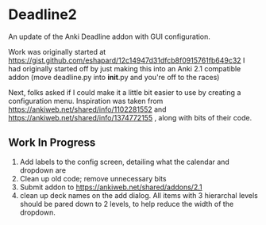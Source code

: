 # Deadline2
An update of the Anki Deadline addon with GUI configuration.

Work was originally started at https://gist.github.com/eshapard/12c14947d31dfcb8f0915761fb649c32
I had originally started off by just making this into an Anki 2.1 compatible addon (move deadline.py into __init__.py and you're off to the races)

Next, folks asked if I could make it a little bit easier to use by creating a configuration menu. 
Inspiration was taken from https://ankiweb.net/shared/info/1102281552 and https://ankiweb.net/shared/info/1374772155 , along with bits of their code. 

## Work In Progress
1. Add labels to the config screen, detailing what the calendar and dropdown are
2. Clean up old code; remove unnecessary bits
3. Submit addon to https://ankiweb.net/shared/addons/2.1
4. clean up deck names on the add dialog. All items with 3 hierarchal levels should be pared down to 2 levels, to help reduce the width of the dropdown.